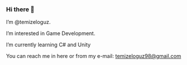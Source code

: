 ### Hi there 👋

 I’m @temizeloguz.

 I’m interested in Game Development.
 
 I’m currently learning C# and Unity
 
 You can reach me in here or from my e-mail: temizeloguz98@gmail.com



